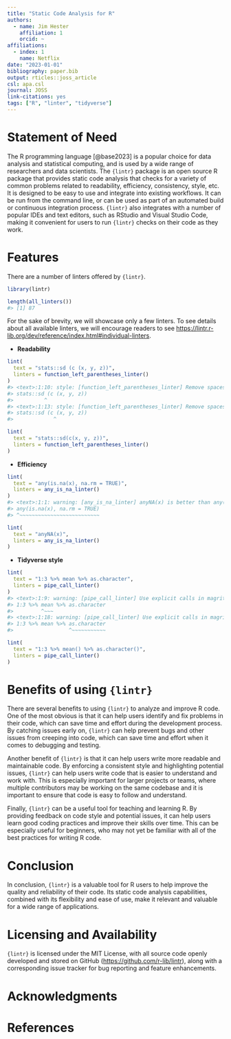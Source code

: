 ```yaml
---
title: "Static Code Analysis for R"
authors:
  - name: Jim Hester
    affiliation: 1
    orcid: ~
affiliations:
  - index: 1
    name: Netflix
date: "2023-01-01"
bibliography: paper.bib
output: rticles::joss_article
csl: apa.csl
journal: JOSS
link-citations: yes
tags: ["R", "linter", "tidyverse"]
---
```




# Statement of Need

The R programming language [@base2023] is a popular choice for data analysis and statistical computing, and is used by a wide range of researchers and data scientists. The `{lintr}` package is an open source R package that provides static code analysis that checks for a variety of common problems related to readability, efficiency, consistency, style, etc. It is designed to be easy to use and integrate into existing workflows. It can be run from the command line, or can be used as part of an automated build or continuous integration process. `{lintr}` also integrates with a number of popular IDEs and text editors, such as RStudio and Visual Studio Code, making it convenient for users to run `{lintr}` checks on their code as they work.

# Features

There are a number of linters offered by `{lintr}`. 


```r
library(lintr)

length(all_linters())
#> [1] 87
```

For the sake of brevity, we will showcase only a few linters. To see details about all available linters, we will encourage readers to see <https://lintr.r-lib.org/dev/reference/index.html#individual-linters>.

- **Readability**


```r
lint(
  text = "stats::sd (c (x, y, z))",
  linters = function_left_parentheses_linter()
)
#> <text>:1:10: style: [function_left_parentheses_linter] Remove spaces before the left parenthesis in a function call.
#> stats::sd (c (x, y, z))
#>          ^
#> <text>:1:13: style: [function_left_parentheses_linter] Remove spaces before the left parenthesis in a function call.
#> stats::sd (c (x, y, z))
#>             ^
```


```r
lint(
  text = "stats::sd(c(x, y, z))",
  linters = function_left_parentheses_linter()
)
```

- **Efficiency**


```r
lint(
  text = "any(is.na(x), na.rm = TRUE)",
  linters = any_is_na_linter()
)
#> <text>:1:1: warning: [any_is_na_linter] anyNA(x) is better than any(is.na(x)).
#> any(is.na(x), na.rm = TRUE)
#> ^~~~~~~~~~~~~~~~~~~~~~~~~~~

lint(
  text = "anyNA(x)",
  linters = any_is_na_linter()
)
```

- **Tidyverse style**


```r
lint(
  text = "1:3 %>% mean %>% as.character",
  linters = pipe_call_linter()
)
#> <text>:1:9: warning: [pipe_call_linter] Use explicit calls in magrittr pipes, i.e., `a %>% foo` should be `a %>% foo()`.
#> 1:3 %>% mean %>% as.character
#>         ^~~~
#> <text>:1:18: warning: [pipe_call_linter] Use explicit calls in magrittr pipes, i.e., `a %>% foo` should be `a %>% foo()`.
#> 1:3 %>% mean %>% as.character
#>                  ^~~~~~~~~~~~

lint(
  text = "1:3 %>% mean() %>% as.character()",
  linters = pipe_call_linter()
)
```


# Benefits of using `{lintr}`

There are several benefits to using `{lintr}` to analyze and improve R code. One of the most obvious is that it can help users identify and fix problems in their code, which can save time and effort during the development process. By catching issues early on, `{lintr}` can help prevent bugs and other issues from creeping into code, which can save time and effort when it comes to debugging and testing.

Another benefit of `{lintr}` is that it can help users write more readable and maintainable code. By enforcing a consistent style and highlighting potential issues, `{lintr}` can help users write code that is easier to understand and work with. This is especially important for larger projects or teams, where multiple contributors may be working on the same codebase and it is important to ensure that code is easy to follow and understand.

Finally, `{lintr}` can be a useful tool for teaching and learning R. By providing feedback on code style and potential issues, it can help users learn good coding practices and improve their skills over time. This can be especially useful for beginners, who may not yet be familiar with all of the best practices for writing R code.

# Conclusion

In conclusion, `{lintr}` is a valuable tool for R users to help improve the quality and reliability of their code. Its static code analysis capabilities, combined with its flexibility and ease of use, make it relevant and valuable for a wide range of applications. 

# Licensing and Availability

`{lintr}` is licensed under the MIT License, with all source code openly developed and stored on GitHub (<https://github.com/r-lib/lintr>), along with a corresponding issue tracker for bug reporting and feature enhancements.

# Acknowledgments

# References

